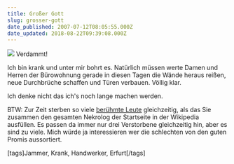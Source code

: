 ```yaml
---
title: Großer Gott
slug: grosser-gott
date_published: 2007-07-12T08:05:55.000Z
date_updated: 2018-08-22T09:39:08.000Z
---
```


[![](//picdump.thafaker.de/2007/07/workmen1.jpg)](http://picdump.thafaker.de/2007/07/workmen1.jpg)
Verdammt!

Ich bin krank und unter mir bohrt es. Natürlich müssen werte Damen und Herren der Bürowohnung gerade in diesen Tagen die Wände heraus reißen, neue Durchbrüche schaffen und Türen verbauen. Völlig klar.

Ich denke nicht das ich's noch lange machen werden.

BTW: Zur Zeit sterben so viele [berühmte Leute](http://de.wikipedia.org/wiki/Nekrolog_2007) gleichzeitig, als das Sie zusammen den gesamten Nekrolog der Startseite in der Wikipedia ausfüllen. Es passen da immer nur drei Verstorbene gleichzeitig hin, aber es sind zu viele. Mich würde ja interessieren wer die schlechten von den guten Promis aussortiert.

[tags]Jammer, Krank, Handwerker, Erfurt[/tags]

